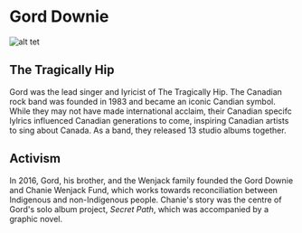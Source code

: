# Gord Downie
![alt tet](https://upload.wikimedia.org/wikipedia/commons/2/20/Gord_Howie_2013.jpg)
## The Tragically Hip
Gord was the lead singer and lyricist of The Tragically Hip. The Canadian rock band was founded in 1983 and became an iconic Candian symbol. While they may not have made international acclaim, their Canadian specifc lylrics influenced Canadian generations to come, inspiring Canadian artists to sing about Canada. As a band, they released 13 studio albums together. 
## Activism
In 2016, Gord, his brother, and the Wenjack family founded the Gord Downie and Chanie Wenjack Fund, which works towards reconciliation between Indigenous and non-Indigenous people. Chanie's story was the centre of Gord's solo album project, _Secret Path_, which was accompanied by a graphic novel.
